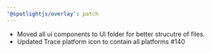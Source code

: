 ```yaml
---
'@spotlightjs/overlay': patch
---
```


- Moved all ui components to UI folder for better strucutre of files.
- Updated Trace platform icon to contain all platforms #140
